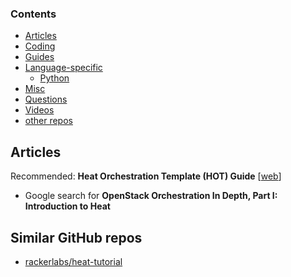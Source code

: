 ### Contents

* [Articles](#articles)
* [Coding](#coding)
* [Guides](#guides)
* [Language-specific](#language-specific)
   * [Python](#python)
* [Misc](#misc)
* [Questions](#questions)
* [Videos](#videos)
* [other repos](#similar-github-repos)


## Articles

Recommended: **Heat Orchestration Template (HOT) Guide** [[web][a_sy]]
* Google search for **OpenStack Orchestration In Depth, Part I: Introduction to Heat**

[a_sy]: http://docs.openstack.org/developer/heat/template_guide/hot_guide.html


## Similar GitHub repos

* [rackerlabs/heat-tutorial](https://github.com/rackerlabs/heat-tutorial)
